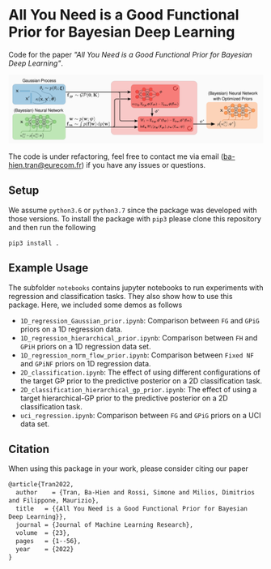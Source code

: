 # All You Need is a Good Functional Prior for Bayesian Deep Learning

Code for the paper *"All You Need is a Good Functional Prior for Bayesian Deep Learning"*.

![](assets/figure.png)

The code is under refactoring, feel free to contact me via email ([ba-hien.tran@eurecom.fr](ba-hien.tran@eurecom.fr)) if you have any issues or questions.

## Setup
We assume `python3.6` or `python3.7` since the package was developed with those versions. To install the package with `pip3` please clone this repository and then run the following
```
pip3 install .
```

## Example Usage

The subfolder `notebooks` contains jupyter notebooks to run experiments with regression and classification tasks. They also show how to use this package. Here, we included some demos as follows

- `1D_regression_Gaussian_prior.ipynb`: Comparison between `FG` and `GPiG` priors on a 1D regression data.
- `1D_regression_hierarchical_prior.ipynb`: Comparison between `FH` and `GPiH` priors on a 1D regression data set.
- `1D_regression_norm_flow_prior.ipynb`: Comparison between `Fixed NF` and `GPiNF` priors on 1D regression data.
- `2D_classification.ipynb`: The effect of using different configurations of the target GP prior to the predictive posterior on a 2D classification task.
- `2D_classification_hierarchical_gp_prior.ipynb`: The effect of using a target hierarchical-GP prior to the predictive posterior on a 2D classification task.
- `uci_regression.ipynb`: Comparison between `FG` and `GPiG` priors on a UCI data set.


## Citation

When using this package in your work, please consider citing our paper

```
@article{Tran2022,
  author    = {Tran, Ba-Hien and Rossi, Simone and Milios, Dimitrios and Filippone, Maurizio},
  title   = {{All You Need is a Good Functional Prior for Bayesian Deep Learning}},
  journal = {Journal of Machine Learning Research},
  volume  = {23},
  pages   = {1--56},
  year    = {2022}
}
```